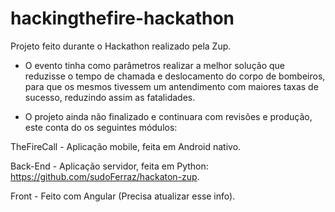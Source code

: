 # hackingthefire-hackathon

Projeto feito durante o Hackathon realizado pela Zup.

* O evento tinha como parâmetros realizar a melhor solução que reduzisse o tempo de chamada e deslocamento do corpo de bombeiros, para que os mesmos tivessem um antendimento com maiores taxas de sucesso, reduzindo assim as fatalidades.

* O projeto ainda não finalizado e continuara com revisões e produção, este conta do os seguintes módulos:

TheFireCall - Aplicação mobile, feita em Android nativo.

Back-End - Aplicação servidor, feita em Python: https://github.com/sudoFerraz/hackaton-zup.

Front - Feito com Angular (Precisa atualizar esse info).
